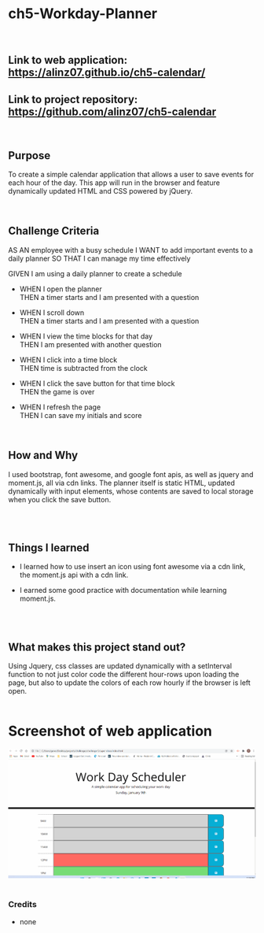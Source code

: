 # ch5-Workday-Planner
<br/>

## **Link** to web application: https://alinz07.github.io/ch5-calendar/ 

## **Link** to project repository: https://github.com/alinz07/ch5-calendar  
<br/>

## **Purpose**
To create a simple calendar application that allows a user to save events for each hour of the day. This app will run in the browser and feature dynamically updated HTML and CSS powered by jQuery.

<br/>

## **Challenge Criteria**
AS AN employee with a busy schedule
I WANT to add important events to a daily planner
SO THAT I can manage my time effectively

GIVEN I am using a daily planner to create a schedule</br>

* WHEN I open the planner</br>
 THEN a timer starts and I am presented with a question

* WHEN I scroll down</br>
 THEN a timer starts and I am presented with a question

* WHEN I view the time blocks for that day</br>
THEN I am presented with another question

* WHEN I click into a time block</br>
THEN time is subtracted from the clock

* WHEN I click the save button for that time block</br>
THEN the game is over

* WHEN I refresh the page</br>
THEN I can save my initials and score

<br/>

## **How and Why**
I used bootstrap, font awesome, and google font apis, as well as jquery and moment.js, all via cdn links. The planner itself is static
HTML, updated dynamically with input elements, whose contents are saved to local storage when you click the save button.

<br/>
<br/>

## **Things I learned**
* I learned how to use insert an icon using font awesome via a cdn link, the moment.js api with a cdn link.

* I earned some good practice with documentation while learning moment.js.
<br/>
<br/>

## **What makes this project stand out?**
Using Jquery, css classes are updated dynamically with a setInterval function to not just color code the different hour-rows upon loading the page, but also to update the colors of each row hourly if the browser is left open.
<br/>
<br/>
# Screenshot of web application
![gif-of-webapp](./mockup-gif/ch5-gif.gif)
<br/>
<br/>

### **Credits**
* none


